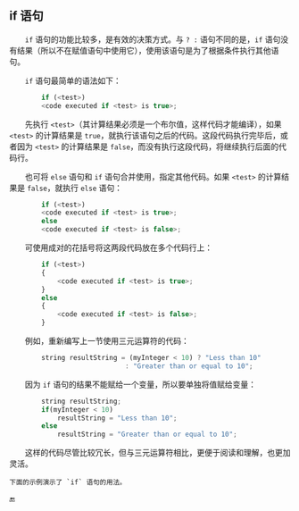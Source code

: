 ## if 语句

&emsp;&emsp;`if` 语句的功能比较多，是有效的决策方式。与 `? :` 语句不同的是，`if` 语句没有结果（所以不在赋值语句中使用它），使用该语句是为了根据条件执行其他语句。

&emsp;&emsp;`if` 语句最简单的语法如下：

```javascript
        if (<test>)
        <code executed if <test> is true>;
```


&emsp;&emsp;先执行 `<test>`（其计算结果必须是一个布尔值，这样代码才能编译），如果 `<test>` 的计算结果是 `true`，就执行该语句之后的代码。这段代码执行完毕后，或者因为 `<test>` 的计算结果是 `false`，而没有执行这段代码，将继续执行后面的代码行。

&emsp;&emsp;也可将 `else` 语句和 `if` 语句合并使用，指定其他代码。如果 `<test>` 的计算结果是 `false`，就执行 `else` 语句：

```javascript
        if (<test>)
        <code executed if <test> is true>;
        else
        <code executed if <test> is false>;
```

&emsp;&emsp;可使用成对的花括号将这两段代码放在多个代码行上：

```javascript
        if (<test>)
        {
            <code executed if <test> is true>;
        }
        else
        {
            <code executed if <test> is false>;
        }

```

&emsp;&emsp;例如，重新编写上一节使用三元运算符的代码：

```javascript
        string resultString = (myInteger < 10) ? "Less than 10"
                             : "Greater than or equal to 10";
```

&emsp;&emsp;因为 `if` 语句的结果不能赋给一个变量，所以要单独将值赋给变量：

```javascript
        string resultString;
        if(myInteger < 10)
            resultString = "Less than 10";
        else
            resultString = "Greater than or equal to 10";
```

&emsp;&emsp;这样的代码尽管比较冗长，但与三元运算符相比，更便于阅读和理解，也更加灵活。

    下面的示例演示了 `if` 语句的用法。


🔚
